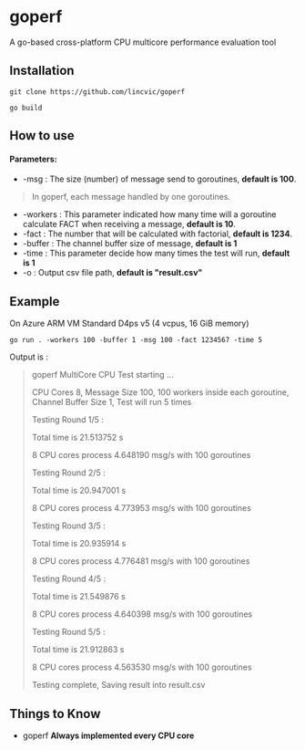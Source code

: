 # goperf
A go-based cross-platform CPU multicore performance evaluation tool
## Installation
``git clone https://github.com/lincvic/goperf``

``go build``

## How to use
#### Parameters:
* -msg : The size (number) of message send to goroutines, **default is 100**.
> In goperf, each message handled by one goroutines.
* -workers : This parameter indicated how many time will a goroutine calculate FACT when receiving a message, **default is 10**.
* -fact : The number that will be calculated with factorial, **default is 1234**.
* -buffer : The channel buffer size of message, **default is 1**
* -time : This parameter decide how many times the test will run, **default is 1**
* -o : Output csv file path, **default is "result.csv"**

## Example
On Azure ARM VM Standard D4ps v5 (4 vcpus, 16 GiB memory)

``go run . -workers 100 -buffer 1 -msg 100 -fact 1234567 -time 5``

Output is :

> goperf MultiCore CPU Test starting ...
>
>CPU Cores 8, Message Size 100, 100 workers inside each goroutine, Channel Buffer Size 1, Test will run 5 times
>
>Testing Round 1/5 :
> 
>Total time is 21.513752 s
> 
>8 CPU cores process 4.648190 msg/s with 100 goroutines
>
>Testing Round 2/5 :
> 
>Total time is 20.947001 s
> 
>8 CPU cores process 4.773953 msg/s with 100 goroutines
> 
>Testing Round 3/5 :
> 
>Total time is 20.935914 s
> 
>8 CPU cores process 4.776481 msg/s with 100 goroutines
> 
>Testing Round 4/5 :
> 
>Total time is 21.549876 s
> 
>8 CPU cores process 4.640398 msg/s with 100 goroutines
> 
>Testing Round 5/5 :
> 
>Total time is 21.912863 s
> 
>8 CPU cores process 4.563530 msg/s with 100 goroutines
> 
>Testing complete, Saving result into result.csv
## Things to Know
* goperf **Always implemented every CPU core**